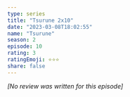 ```yaml
---
type: series
title: "Tsurune 2x10"
date: "2023-03-08T18:02:55"
name: "Tsurune"
season: 2
episode: 10
rating: 3
ratingEmoji: ⭐️⭐️⭐️
share: false
---
```


_[No review was written for this episode]_
